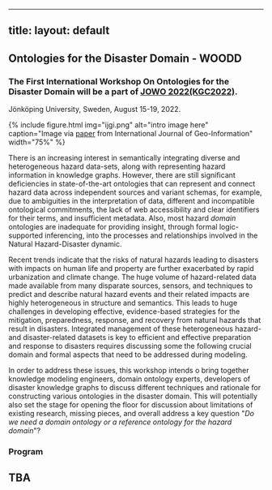 
---
title:
layout: default
---

## Ontologies for the Disaster Domain - WOODD
### The First International Workshop On Ontologies for the Disaster Domain will be a part of <a href="https://www.iaoa.org/jowo/2022/index.html">JOWO 2022(KGC2022)</a>.
Jönköping University, Sweden, August 15-19, 2022.


{% include figure.html img="ijgi.png" alt="intro image here" caption="Image via <a href="https://www.mdpi.com/2220-9964/10/5/324/htm"> paper</a>	 from International Journal of Geo-Information" width="75%" %}

There is an increasing interest in semantically integrating diverse and heterogeneous hazard data-sets, along with representing hazard information in knowledge graphs. However, 
there are still significant deficiencies in state-of-the-art ontologies that can represent and connect hazard data across independent sources and variant schemas, for example, 
due to ambiguities in the interpretation of data, different and incompatible ontological commitments, the lack of web accessibility and clear identifiers for their terms, and 
insufficient metadata. Also, most hazard <em>domain</em> ontologies are inadequate for providing insight, through formal logic-supported inferencing, into the processes and 
relationships involved in the Natural Hazard-Disaster dynamic. 

Recent trends indicate that the risks of natural hazards leading to disasters with impacts on human life and property are further exacerbated by rapid urbanization and climate 
change. The huge volume of hazard-related data made available from many disparate sources, sensors, and techniques to predict and describe natural hazard events and their related 
impacts are highly heterogeneous in structure and semantics. This leads to huge challenges in developing effective, evidence-based strategies for the mitigation, preparedness, 
response, and recovery from natural hazards that result in disasters. Integrated management of these heterogeneous hazard- and disaster-related datasets is key to efficient and 
effective preparation and response to disasters requires discussing some the following crucial domain and formal aspects that need to be addressed during modeling.

In order to address these issues, this workshop intends o bring together knowledge modeling engineers, domain ontology experts, developers of disaster knowledge graphs to discuss different techniques and rationale 
for constructing various ontologies in the disaster domain. This will potentially also set the stage for opening the floor for discussion about limitations of existing research, 
missing pieces, and overall address a key question "<i><em>Do we need a domain ontology or a reference ontology for the hazard domain</em></i>"?



### Program

TBA
------

